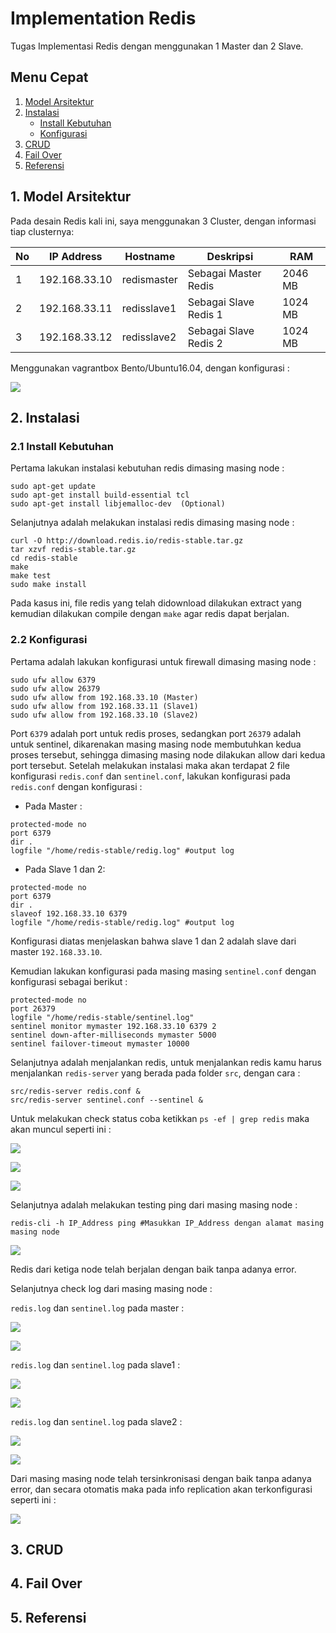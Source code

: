 # Implementation Redis
Tugas Implementasi Redis dengan menggunakan 1 Master dan 2 Slave.

## Menu Cepat
1. [Model Arsitektur](#1-model-arsitektur)
2. [Instalasi](#2-instalasi)
	- [Install Kebutuhan](#21-install-kebutuhan)
	- [Konfigurasi](#22-konfigurasi)
3. [CRUD](#3-crud)
4. [Fail Over](#4-fail-over)
5. [Referensi](#5-referensi)

## 1. Model Arsitektur
Pada desain Redis kali ini, saya menggunakan 3 Cluster, dengan informasi tiap clusternya:

| No | IP Address | Hostname | Deskripsi | RAM |
| --- | --- | --- | --- | --- |
| 1 | 192.168.33.10 | redismaster | Sebagai Master Redis | 2046 MB |
| 2 | 192.168.33.11 | redisslave1 | Sebagai Slave Redis 1 | 1024 MB |
| 3 | 192.168.33.12 | redisslave2 | Sebagai Slave Redis 2 | 1024 MB |

Menggunakan vagrantbox Bento/Ubuntu16.04, dengan konfigurasi :

![](/tugas_5_redis/screenshoot/konfigurasi_vagrant.PNG)

## 2. Instalasi
### 2.1 Install Kebutuhan
Pertama lakukan instalasi kebutuhan redis dimasing masing node :
```
sudo apt-get update 
sudo apt-get install build-essential tcl
sudo apt-get install libjemalloc-dev  (Optional)
```

Selanjutnya adalah melakukan instalasi redis dimasing masing node :
```
curl -O http://download.redis.io/redis-stable.tar.gz
tar xzvf redis-stable.tar.gz
cd redis-stable
make
make test
sudo make install
```

Pada kasus ini, file redis yang telah didownload dilakukan extract yang kemudian dilakukan compile dengan ``make`` agar redis dapat berjalan.

### 2.2 Konfigurasi
Pertama adalah lakukan konfigurasi untuk firewall dimasing masing node :
```
sudo ufw allow 6379
sudo ufw allow 26379
sudo ufw allow from 192.168.33.10 (Master)
sudo ufw allow from 192.168.33.11 (Slave1) 
sudo ufw allow from 192.168.33.10 (Slave2)
```

Port ``6379`` adalah port untuk redis proses, sedangkan port ``26379`` adalah untuk sentinel, dikarenakan masing masing node membutuhkan kedua proses tersebut, sehingga dimasing masing node dilakukan allow dari kedua port tersebut.
Setelah melakukan instalasi maka akan terdapat 2 file konfigurasi ``redis.conf`` dan ``sentinel.conf``, lakukan konfigurasi pada ``redis.conf`` dengan konfigurasi :
- Pada Master :
```
protected-mode no
port 6379
dir .
logfile "/home/redis-stable/redig.log" #output log
```

- Pada Slave 1 dan 2:
```
protected-mode no
port 6379
dir .
slaveof 192.168.33.10 6379
logfile "/home/redis-stable/redig.log" #output log
```
Konfigurasi diatas menjelaskan bahwa slave 1 dan 2 adalah slave dari master ``192.168.33.10``.

Kemudian lakukan konfigurasi pada masing masing ``sentinel.conf`` dengan konfigurasi sebagai berikut :

```
protected-mode no
port 26379
logfile "/home/redis-stable/sentinel.log"
sentinel monitor mymaster 192.168.33.10 6379 2
sentinel down-after-milliseconds mymaster 5000
sentinel failover-timeout mymaster 10000
```

Selanjutnya adalah menjalankan redis, untuk menjalankan redis kamu harus menjalankan ``redis-server`` yang berada pada folder ``src``, dengan cara :

```
src/redis-server redis.conf &
src/redis-server sentinel.conf --sentinel &
```

Untuk melakukan check status coba ketikkan ``ps -ef | grep redis`` maka akan muncul seperti ini :

![](/tugas_5_redis/screenshoot/redis_running_master.PNG)

![](/tugas_5_redis/screenshoot/redis_running_slave1.PNG)

![](/tugas_5_redis/screenshoot/redis_running_slave2.PNG)

Selanjutnya adalah melakukan testing ping dari masing masing node :
```
redis-cli -h IP_Address ping #Masukkan IP_Address dengan alamat masing masing node
```

![](/tugas_5_redis/screenshoot/redis_master_ping.PNG)

Redis dari ketiga node telah berjalan dengan baik tanpa adanya error.

Selanjutnya check log dari masing masing node :

``redis.log`` dan ``sentinel.log`` pada master :

![](/tugas_5_redis/screenshoot/redis_log_master.PNG)

![](/tugas_5_redis/screenshoot/sentinel_log_master.PNG)

``redis.log`` dan ``sentinel.log`` pada slave1 :

![](/tugas_5_redis/screenshoot/redis_log_slave1.PNG)

![](/tugas_5_redis/screenshoot/sentinel_log_slave1.PNG)

``redis.log`` dan ``sentinel.log`` pada slave2 :

![](/tugas_5_redis/screenshoot/redis_log_slave2.PNG)

![](/tugas_5_redis/screenshoot/sentinel_log_slave2.PNG)

Dari masing masing node telah tersinkronisasi dengan baik tanpa adanya error, dan secara otomatis maka pada info replication akan terkonfigurasi seperti ini :

![](/tugas_5_redis/screenshoot/redis_info_replication.PNG)

## 3. CRUD

## 4. Fail Over

## 5. Referensi